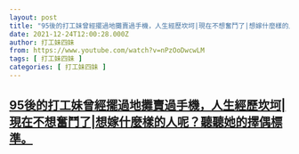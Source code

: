 ```yaml
---
layout: post
title: "95後的打工妹曾經擺過地攤賣過手機，人生經歷坎坷|現在不想奮鬥了|想嫁什麼樣的人呢？聽聽她的擇偶標準。"
date: 2021-12-24T12:00:28.000Z
author: 打工妹四妹
from: https://www.youtube.com/watch?v=nPzOoDwcwLM
tags: [ 打工妹四妹 ]
categories: [ 打工妹四妹 ]
---
```

<!--1640347228000-->
[95後的打工妹曾經擺過地攤賣過手機，人生經歷坎坷|現在不想奮鬥了|想嫁什麼樣的人呢？聽聽她的擇偶標準。](https://www.youtube.com/watch?v=nPzOoDwcwLM)
------

<div>

</div>
